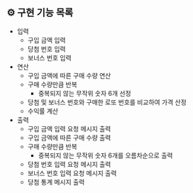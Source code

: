 ## ⚙️ 구현 기능 목록

- 입력
  - 구입 금액 입력
  - 당첨 번호 입력
  - 보너스 번호 입력
- 연산
  - 구입 금액에 따른 구매 수량 연산
  - 구매 수량만큼 반복
    - 중복되지 않는 무작위 숫자 6개 선정
  - 당첨 및 보너스 번호와 구매한 로또 번호를 비교하여 가격 산정
  - 수익률 계산
- 출력
  - 구입 금액 입력 요청 메시지 출력
  - 구입 금액에 따른 구매 수량 출력
  - 구매 수량만큼 반복
    - 중복되지 않는 무작위 숫자 6개를 오름차순으로 출력
  - 당첨 번호 입력 요청 메시지 출력
  - 보너스 번호 입력 요청 메시지 출력
  - 당첨 통계 메시지 출력